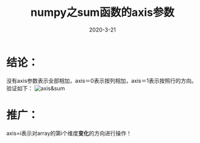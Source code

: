 ﻿---
title:  numpy之sum函数的axis参数
tags: [python,numpy]

categories: [python]
date: 2020-3-21
---

# 结论：

没有axis参数表示全部相加，axis＝0表示按列相加，axis＝1表示按照行的方向。验证如下：
![axis&sum](https://5b0988e595225.cdn.sohucs.com/images/20171124/e90ccf3e7386468fa64c8b4bc0e60e5e.png)

# 推广：
axis=i表示对array的第i个维度**变化**的方向进行操作！